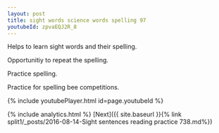 ```yaml
---
layout: post
title: sight words science words spelling 97
youtubeId: zpvaEQJ2R_8
---
```

 
 
Helps to learn sight words and their spelling.

Opportunitiy to repeat the spelling. 

Practice spelling. 
 
Practice for spelling bee competitions. 
 
{% include youtubePlayer.html id=page.youtubeId %}
 
 
{% include analytics.html %} 
[Next]({{ site.baseurl }}{% link  split1/_posts/2016-08-14-Sight sentences reading practice 738.md%})
 

